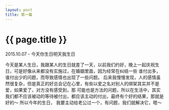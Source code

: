 ```yaml
---
layout: post
title: 第一篇
---
```


{{ page.title }}
================

<p class="meta"> 2015.10.07 - 今天你生日明天我生日</p>

今天是某人生日，我跟某人的生日就差了一天，以前我们约好，晚上一起庆祝生日，可是好像从来都没有实施过，在婚姻里面，因为经常在纠结一些
谁付出多，谁付出少的问题，而导致感情也出现了一些问题。
后来我慢慢发现，人的感情虽然很复杂，但是真正的好总会记在心里，有些以爱之名对别人的绑架其实并不是爱，如果爱了，对方没有感受到，那
可能也是方法的问题，所以在生活中，其实我们都不应该被动的等待被付出，都应该主动的付出，最终有个好的结果，那就是好的～
所以今年的生日， 我要主动给老公过一个，有问题，我们就解决它，嗯～
